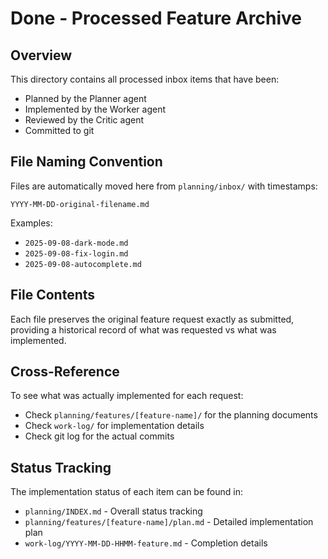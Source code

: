 # Done - Processed Feature Archive

## Overview

This directory contains all processed inbox items that have been:
- Planned by the Planner agent
- Implemented by the Worker agent
- Reviewed by the Critic agent
- Committed to git

## File Naming Convention

Files are automatically moved here from `planning/inbox/` with timestamps:

```
YYYY-MM-DD-original-filename.md
```

Examples:
- `2025-09-08-dark-mode.md`
- `2025-09-08-fix-login.md`
- `2025-09-08-autocomplete.md`

## File Contents

Each file preserves the original feature request exactly as submitted, providing a historical record of what was requested vs what was implemented.

## Cross-Reference

To see what was actually implemented for each request:
- Check `planning/features/[feature-name]/` for the planning documents
- Check `work-log/` for implementation details
- Check git log for the actual commits

## Status Tracking

The implementation status of each item can be found in:
- `planning/INDEX.md` - Overall status tracking
- `planning/features/[feature-name]/plan.md` - Detailed implementation plan
- `work-log/YYYY-MM-DD-HHMM-feature.md` - Completion details